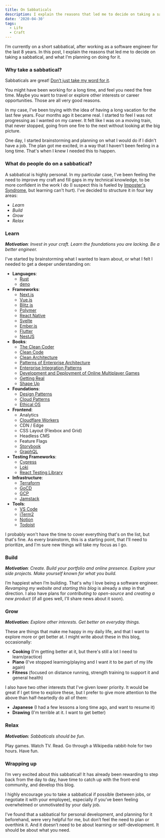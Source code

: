 ```yaml
---
title: On Sabbaticals
description: I explain the reasons that led me to decide on taking a sabbatical, and what I'm planning on doing for it.
date: '2020-04-30'
tags:
  - Life
  - Craft
---
```


I’m currently on a short sabbatical, after working as a software engineer for the last 8 years. In this post, I explain the reasons that led me to decide on taking a sabbatical, and what I'm planning on doing for it.

### Why take a sabbatical?

Sabbaticals are great! [Don’t just take my word for it](https://www.joelonsoftware.com/2000/03/18/more-on-sabbaticals/).

You might have been working for a long time, and feel you need the free time. Maybe you want to travel or explore other interests or career opportunities. Those are all very good reasons.

In my case, I've been toying with the idea of having a long vacation for the last few years. Four months ago it became real. I started to feel I was not progressing as I wanted on my career. It felt like I was on a moving train, that never stopped, going from one fire to the next without looking at the big picture.

One day, I started brainstorming and planning on what I would do if I didn't have a job. The plan got me excited, in a way that I haven't been feeling in a long time. That's when I knew I needed this to happen.

### What do people do on a sabbatical?

A sabbatical is highly personal. In my particular case, I've been feeling the need to improve my craft and fill gaps in my technical knowledge, to be more confident in the work I do (I suspect this is fueled by [Imposter's Syndrome](https://www.hanselman.com/blog/ImAPhonyAreYou.aspx), but learning can't hurt). I've decided to structure it in four key areas:

- _Learn_
- _Build_
- _Grow_
- _Relax_

### Learn

_**Motivation**: Invest in your craft. Learn the foundations you are lacking. Be a better engineer._

I've started by brainstorming what I wanted to learn about, or what I felt I needed to get a deeper understanding on:

- **Languages**:
  - [Rust](https://www.rust-lang.org/)
  - [deno](https://deno.land/)
- **Frameworks**:
  - [Next.js](https://nextjs.org/)
  - [Vue.js](https://vuejs.org/)
  - [Blitz.js](https://blitzjs.com/)
  - [Polymer](https://www.polymer-project.org/)
  - [React Native](https://reactnative.dev/)
  - [Svelte](https://svelte.dev/)
  - [Ember.js](https://emberjs.com/)
  - [Flutter](https://flutter.dev/)
  - [NestJS](https://nestjs.com/)
- **Books**:
  - [The Clean Coder](https://www.goodreads.com/book/show/10284614-the-clean-coder)
  - [Clean Code](https://www.goodreads.com/book/show/3735293-clean-code)
  - [Clean Architecture](https://www.goodreads.com/book/show/18043011-clean-architecture)
  - [Patterns of Enterprise Architecture](https://www.goodreads.com/book/show/70156.Patterns_of_Enterprise_Application_Architecture)
  - [Enterprise Integration Patterns](https://www.goodreads.com/book/show/85012.Enterprise_Integration_Patterns)
  - [Development and Deployment of Online Multiplayer Games](https://www.goodreads.com/en/book/show/36438566)
  - [Getting Real](https://basecamp.com/books/getting-real)
  - [Shape Up](https://basecamp.com/shapeup)
- **Foundations**:
  - [Design Patterns](https://www.goodreads.com/book/show/85009.Design_Patterns)
  - [Cloud Patterns](https://docs.microsoft.com/en-us/azure/architecture/patterns/)
  - [Ethical OS](https://ethicalos.org/)
- **Frontend**:
  - Analytics
  - [Cloudflare Workers](https://workers.cloudflare.com/)
  - CDN / Edge
  - CSS Layout (Flexbox and Grid)
  - Headless CMS
  - Feature Flags
  - [Storybook](https://storybook.js.org/)
  - [GraphQL](https://graphql.org/)
- **Testing Frameworks**:
  - [Cypress](https://www.cypress.io/)
  - [Loki](https://loki.js.org/)
  - [React Testing Library](https://testing-library.com/docs/react-testing-library/intro)
- **Infrastructure**:
  - [Terraform](https://www.terraform.io/)
  - [GoCD](https://www.gocd.org/)
  - [GCP](https://cloud.google.com/)
  - [Jamstack](https://jamstack.org/)
- **Tools**:
  - [VS Code](https://code.visualstudio.com/)
  - [iTerm2](https://www.iterm2.com/)
  - [Notion](https://www.notion.so/)
  - [Todoist](https://todoist.com/)

I probably won't have the time to cover everything that's on the list, but that's fine. As every brainstorm, this is a starting point, that I'll need to prioritize, and I'm sure new things will take my focus as I go.

### Build

_**Motivation**: Create. Build your portfolio and online presence. Explore your side projects. Make yourself known for what you build._

I’m happiest when I’m building. That's why I love being a software engineer. _Revamping my website and starting this blog_ is already a step in that direction. I also have plans for _contributing to open-source_ and _creating a new product_ (if all goes well, I'll share news about it soon).

### Grow

_**Motivation:** Explore other interests. Get better on everyday things._

These are things that make me happy in my daily life, and that I want to explore more or get better at. I might write about these in this blog, occasionally:

- **Cooking** (I'm getting better at it, but there's still a lot I need to learn/practice)
- **Piano** (I've stopped learning/playing and I want it to be part of my life again)
- **Fitness** (focused on distance running, strength training to support it and general health)

I also have two other interests that I've given lower priority. It would be great if I get time to explore these, but I prefer to give more attention to the above than half-heartedly do all of them:

- **Japanese** (I had a few lessons a long time ago, and want to resume it)
- **Drawing** (I'm terrible at it. I want to get better)

### Relax

_**Motivation:** Sabbaticals should be fun._

Play games. Watch TV. Read. Go through a Wikipedia rabbit-hole for two hours. Have fun.

### Wrapping up

I’m very excited about this sabbatical! It has already been rewarding to step back from the day to day, have time to catch up with the front-end community, and develop this blog.

I highly encourage you to take a sabbatical if possible (between jobs, or negotiate it with your employee), especially if you’ve been feeling overwhelmed or unmotivated by your daily job.

I’ve found that a sabbatical for personal development, and planning for it beforehand, were very helpful for me, but don’t feel the need to plan or overthink it. And it doesn’t need to be about learning or self-development. It should be about what you need.
